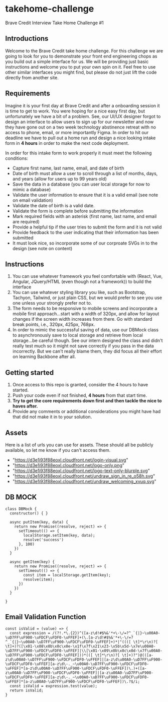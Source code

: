 # takehome-challenge
Brave Credit Interview Take Home Challenge #1

## Introductions
Welcome to the Brave Credit take home challenge. For this challenge we are going to look for you to demonstrate your front end engineering chops as you build out a simple interface for us. We will be providing just basic instructions and welcome you to put your own spin on it. Feel free to use other similar interfaces you might find, but please do not just lift the code directly from another site.

## Requirements
Imagine it is your first day at Brave Credit and after a onboarding session it is time to get to work. You were hoping for a nice easy first day, but unfortunately we have a bit of a problem. See, our UI/UX designer forgot to design an interface to allow users to sign up for our newsletter and now they have gone out on a two week technology abstinence retreat with no access to phone, email, or more importantly Figma. In order to hit our deadline we have to pull out a home run and design a nice looking intake form in **4 hours** in order to make the next code deployment.  

In order for this intake form to work properly it must meet the following conditions:
- Capture first name, last name, email, and date of birth
- Date of birth must allow a user to scroll through a list of months, days, and years (allow for users up to 99 years old)
- Save the data in a database (you can user local storage for now to mimic a database)
- Validate the user information to ensure that it is a valid email (see note on email validation)
- Validate the date of birth is a valid date.
- Validate the form is complete before submitting the information
- Mark required fields with an asterisk (first name, last name, and email are required)
- Provide a helpful tip if the user tries to submit the form and it is not valid
- Provide feedback to the user indicating that their information has been submitted
- It must look nice, so incorporate some of our corproate SVGs in to the design (see note on content)

## Instructions
1. You can use whatever framework you feel comfortable with (React, Vue, Angular, JQuery/HTML (even though not a framework)) to build the interface
2. You can use whatever styling library you like, such as Bootstrap, Tachyon, Tailwind, or just plain CSS, but we would prefer to see you use one unless your strongly prefer not to.
3. The form needs to be responsive to mobile screens and incorporate a mobile first approach...start with a width of 320px, and allow for layout changes if the screen width increases from there. Go with standard break points, i.e., 320px, 425px, 768px.
4. In order to mimic the successful saving of data, use our DBMock class to asynchronously save to local storage and retrieve from local storage...be careful though. See our intern designed the class and didn't really test much so it might not save correctly if you pass in the data incorrectly. But we can't really blame them, they did focus all their effort on learning Backbone after all.

## Getting started
1. Once access to this repo is granted, consider the 4 hours to have started. 
2. Push your code even if not finished, **4 hours** from that start time. 
3. **Try to get the core requirements down first and then tackle the nice to haves after.**
4. Provide any comments or additional considerations you might have had that did not make it in to your solution. 

## Assets
Here is a list of urls you can use for assets. These should all be publicly available, so let me know if you can't access them.
- "https://d3e1i93f88eoxl.cloudfront.net/login-visual.svg"
- "https://d3e1i93f88eoxl.cloudfront.net/logo-only.png"
- "https://d3e1i93f88eoxl.cloudfront.net/logo-text-only-blurple.svg"
- "https://d3e1i93f88eoxl.cloudfront.net/undraw_sign_in_re_o58h.svg"
- "https://d3e1i93f88eoxl.cloudfront.net/undraw_welcoming_xvuq.svg"

## DB MOCK
```
class DBMock {
  constructor() { }
  
  async putItem(key, data) {
    return new Promise((resolve, reject) => {
      setTimeout(() => {
        localStorage.setItem(key, data);
        resolve('success')
      }, 100)
    })
  }

  async getItem(key) {
    return new Promise((resolve, reject) => {
      setTimeout(() => {
        const item = localStorage.getItem(key);
        resolve(item);
      })
    })
  }

}
```

## Email Validation Function
```
const isValid = (value) => {
  const expression = /(?!.*\.{2})^([a-z\d!#$%&'*+\-\/=?^_`{|}~\u00A0-\uD7FF\uF900-\uFDCF\uFDF0-\uFFEF]+(\.[a-z\d!#$%&'*+\-\/=?^_`{|}~\u00A0-\uD7FF\uF900-\uFDCF\uFDF0-\uFFEF]+)*|"((([ \t]*\r\n)?[ \t]+)?([\x01-\x08\x0b\x0c\x0e-\x1f\x7f\x21\x23-\x5b\x5d-\x7e\u00A0-\uD7FF\uF900-\uFDCF\uFDF0-\uFFEF]|\\[\x01-\x09\x0b\x0c\x0d-\x7f\u00A0-\uD7FF\uF900-\uFDCF\uFDF0-\uFFEF]))*(([ \t]*\r\n)?[ \t]+)?")@(([a-z\d\u00A0-\uD7FF\uF900-\uFDCF\uFDF0-\uFFEF]|[a-z\d\u00A0-\uD7FF\uF900-\uFDCF\uFDF0-\uFFEF][a-z\d\-._~\u00A0-\uD7FF\uF900-\uFDCF\uFDF0-\uFFEF]*[a-z\d\u00A0-\uD7FF\uF900-\uFDCF\uFDF0-\uFFEF])\.)+([a-z\u00A0-\uD7FF\uF900-\uFDCF\uFDF0-\uFFEF]|[a-z\u00A0-\uD7FF\uF900-\uFDCF\uFDF0-\uFFEF][a-z\d\-._~\u00A0-\uD7FF\uF900-\uFDCF\uFDF0-\uFFEF]*[a-z\u00A0-\uD7FF\uF900-\uFDCF\uFDF0-\uFFEF])\.?$/i;
  const isValid = expression.test(value);
  return isValid;
}
```
